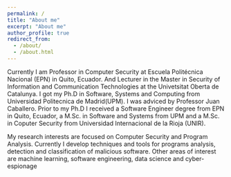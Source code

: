 ```yaml
---
permalink: /
title: "About me"
excerpt: "About me"
author_profile: true
redirect_from: 
  - /about/
  - /about.html
---
```


Currently I am Professor in Computer Security at Escuela Politécnica Nacional (EPN) in Quito, Ecuador. And Lecturer in the Master 
in Security of Information and Communication Technologies
at the Univetsitat Oberta de Catalunya.
I got my Ph.D in Software, Systems and Computing
from Universidad Politecnica de Madrid(UPM).
I was adviced by Professor Juan Caballero.
Prior to my Ph.D I received a Software Engineer 
degree from EPN in Quito, Ecuador,
a M.Sc. in Software and Systems from UPM and a 
M.Sc. in Coputer Security from Universidad Internacional de la Rioja (UNIR). 

My research interests are focused on Computer Security and Program Analysis.
Currently I develop techniques and tools for programs analysis, detection and classification of
malicious software. Other areas of interest are machine learning, software engineering,
data science and cyber-espionage
